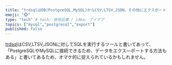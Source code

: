 ```yaml
---
title: "trdsqlはDB(PostgreSQL,MySQL)からCSV,LTSV,JSON、その他にエクスポートするツールです"
emoji: "🐵"
type: "tech" # tech: 技術記事 / idea: アイデア
topics: ["mysql","postgresql","export"]
published: false
---
```

[trdsql](https://github.com/noborus/trdsql)はCSV,LTSV,JSONに対してSQLを実行するツールと書いてあって、「PostgreSQLやMySQLに接続できるため、データをエクス―ポートする方法もある」と書いてあるため、オマケ的に捉えられているかもしれません。
